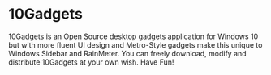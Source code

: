 # 10Gadgets
10Gadgets is an Open Source desktop gadgets application for Windows 10 but with more fluent UI design and Metro-Style gadgets make this unique to Windows Sidebar and RainMeter. You can freely download, modify and distribute 10Gadgets at your own wish. Have Fun!
